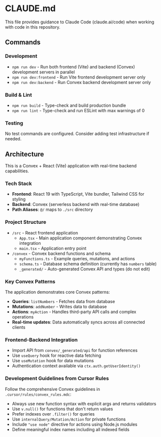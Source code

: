 # CLAUDE.md

This file provides guidance to Claude Code (claude.ai/code) when working with code in this repository.

## Commands

### Development
- `npm run dev` - Run both frontend (Vite) and backend (Convex) development servers in parallel
- `npm run dev:frontend` - Run Vite frontend development server only
- `npm run dev:backend` - Run Convex backend development server only

### Build & Lint
- `npm run build` - Type-check and build production bundle
- `npm run lint` - Type-check and run ESLint with max warnings of 0

### Testing
No test commands are configured. Consider adding test infrastructure if needed.

## Architecture

This is a Convex + React (Vite) application with real-time backend capabilities.

### Tech Stack
- **Frontend**: React 19 with TypeScript, Vite bundler, Tailwind CSS for styling
- **Backend**: Convex (serverless backend with real-time database)
- **Path Aliases**: `@/` maps to `./src` directory

### Project Structure
- `/src` - React frontend application
  - `App.tsx` - Main application component demonstrating Convex integration
  - `main.tsx` - Application entry point
- `/convex` - Convex backend functions and schema
  - `myFunctions.ts` - Example queries, mutations, and actions
  - `schema.ts` - Database schema definition (currently has `numbers` table)
  - `_generated/` - Auto-generated Convex API and types (do not edit)

### Key Convex Patterns

The application demonstrates core Convex patterns:
- **Queries**: `listNumbers` - Fetches data from database
- **Mutations**: `addNumber` - Writes data to database
- **Actions**: `myAction` - Handles third-party API calls and complex operations
- **Real-time updates**: Data automatically syncs across all connected clients

### Frontend-Backend Integration
- Import API from `convex/_generated/api` for function references
- Use `useQuery` hook for reactive data fetching
- Use `useMutation` hook for data mutations
- Authentication context available via `ctx.auth.getUserIdentity()`

### Development Guidelines from Cursor Rules

Follow the comprehensive Convex guidelines in `.cursor/rules/convex_rules.mdc`:
- Always use new function syntax with explicit args and returns validators
- Use `v.null()` for functions that don't return values
- Prefer indexes over `.filter()` for queries
- Use `internalQuery/Mutation/Action` for private functions
- Include `"use node"` directive for actions using Node.js modules
- Define meaningful index names including all indexed fields